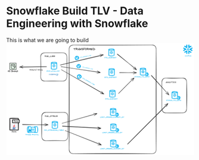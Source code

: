 # Snowflake Build TLV - Data Engineering with Snowflake

This is what we are going to build
![This is what we are going to build](/Diagram.png)
